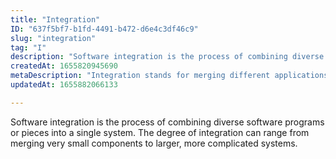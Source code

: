 ```yaml
---
title: "Integration"
ID: "637f5bf7-b1fd-4491-b472-d6e4c3df46c9"
slug: "integration"
tag: "I"
description: "Software integration is the process of combining diverse software programs or pieces into a single system. The degree of integration can range from merging very small components to larger, more complicated systems. "
createdAt: 1655820945690
metaDescription: "Integration stands for merging different applications, elements or systems into one."
updatedAt: 1655882066133

---
```

Software integration is the process of combining diverse software programs or pieces into a single system. The degree of integration can range from merging very small components to larger, more complicated systems. 